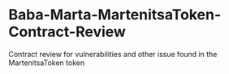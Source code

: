 # Baba-Marta-MartenitsaToken-Contract-Review
Contract review for vulnerabilities and other issue found in the MartenitsaToken token
